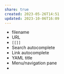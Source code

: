 ```yaml
---
share: true
created: 2023-05-26T14:51
updated: 2023-10-06T16:09
---
```

- filename
- URL 
- `[[]]`
- Search autocomplete
- Link autocomplete
- YAML title
- Menu/navigation pane
- <title>
- <h1>
- og:title
